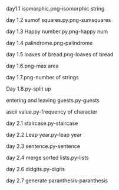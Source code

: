 day1.1 isomorphic.png-isomorphic string

day 1.2 sumof squares.py.png-sumsquares

day 1.3 Happy number.py.png-happy num

day 1.4 palindrome.png-palindrome

day 1.5 loaves of bread.png-loaves of bread

day 1.6.png-max area

day 1.7.png-number of strings

Day 1.8.py-split up

entering and leaving guests.py-guests

ascii value.py-frequency of character

day 2.1 staircase.py-staircase

day 2.2 Leap year.py-leap year

day 2.3 sentence.py-sentence

day 2.4 merge sorted lists.py-lists



day 2.6 didgits.py-digits

day 2.7 generate paranthesis-paranthesis
